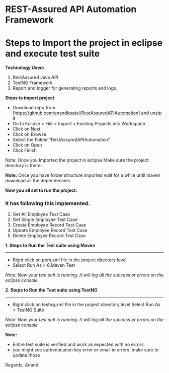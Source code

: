 # REST-Assured API Automation Framework
# Steps to Import the project in eclipse and execute test suite 

**Technology Used:**
1. RestAssured Java API
2. TestNG Framework 
3. Report and logger for generating reports and logs.

**Steps to import project**
- Download repo from [https://github.com/anandkpatel/RestAssuredAPIAutomation] and unzip it
- Go to Eclipse > File > Import > Existing Projects into Workspace
- Click on Next 
- Click on Browse
- Select the Folder “RestAssuredAPIAutomation”
- Click on Open
- Click Finish

Note: Once you Imported the project in eclipse Make sure the project directory is there. 

**Note:**
Once you have folder structure imported wait for a while until maven download all the dependencies. 

**Now you all set to run the project.**

### It has following this implemented. 
1. Get All Employee Test Case 
2. Get Single Employee Test Case
3. Create Employee Record Test Case 
4. Update Employee Record Test Case 
5. Delete Employee Record Test Case 

**1. Steps to Run the Test suite using Maven**

------------


- Right click on pom.xml file in the project directory level
- Select Run As > 6.Maven Test

*Note: Now your test suit is running. It will log all the success or errors on the eclipse console*

**2. Steps to Run the Test suite using TestNG**

------------



- Right click on testng.xml file in the project directory level
Select Run As >  TestNG Suite

*Note: Now your test suit is running. It will log all the success or errors on the eclipse console*



**Note:**
- Entire test suite is verified and work as expected with no errors. 
- you might see authentication key error or email id errors. make sure to update those


Regards,
Anand 


